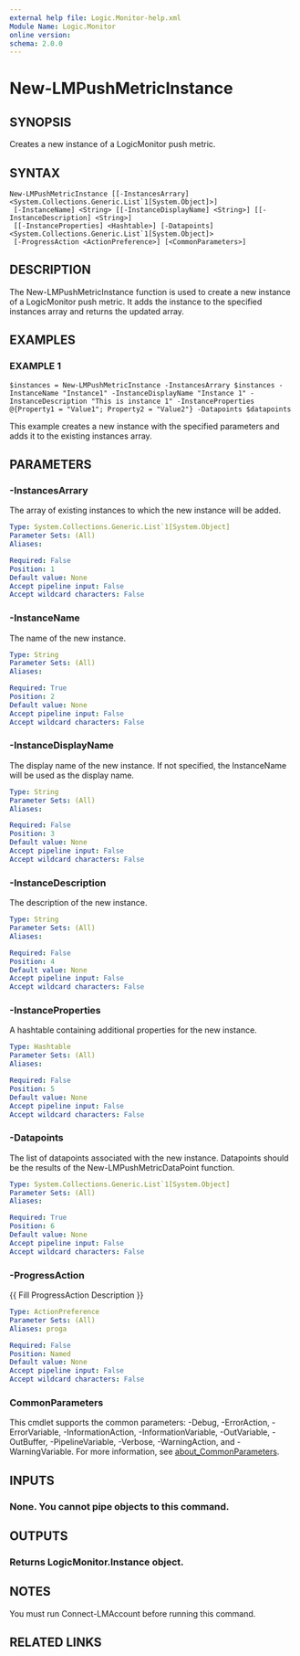 ```yaml
---
external help file: Logic.Monitor-help.xml
Module Name: Logic.Monitor
online version:
schema: 2.0.0
---
```


# New-LMPushMetricInstance

## SYNOPSIS
Creates a new instance of a LogicMonitor push metric.

## SYNTAX

```
New-LMPushMetricInstance [[-InstancesArrary] <System.Collections.Generic.List`1[System.Object]>]
 [-InstanceName] <String> [[-InstanceDisplayName] <String>] [[-InstanceDescription] <String>]
 [[-InstanceProperties] <Hashtable>] [-Datapoints] <System.Collections.Generic.List`1[System.Object]>
 [-ProgressAction <ActionPreference>] [<CommonParameters>]
```

## DESCRIPTION
The New-LMPushMetricInstance function is used to create a new instance of a LogicMonitor push metric.
It adds the instance to the specified instances array and returns the updated array.

## EXAMPLES

### EXAMPLE 1
```
$instances = New-LMPushMetricInstance -InstancesArrary $instances -InstanceName "Instance1" -InstanceDisplayName "Instance 1" -InstanceDescription "This is instance 1" -InstanceProperties @{Property1 = "Value1"; Property2 = "Value2"} -Datapoints $datapoints
```

This example creates a new instance with the specified parameters and adds it to the existing instances array.

## PARAMETERS

### -InstancesArrary
The array of existing instances to which the new instance will be added.

```yaml
Type: System.Collections.Generic.List`1[System.Object]
Parameter Sets: (All)
Aliases:

Required: False
Position: 1
Default value: None
Accept pipeline input: False
Accept wildcard characters: False
```

### -InstanceName
The name of the new instance.

```yaml
Type: String
Parameter Sets: (All)
Aliases:

Required: True
Position: 2
Default value: None
Accept pipeline input: False
Accept wildcard characters: False
```

### -InstanceDisplayName
The display name of the new instance.
If not specified, the InstanceName will be used as the display name.

```yaml
Type: String
Parameter Sets: (All)
Aliases:

Required: False
Position: 3
Default value: None
Accept pipeline input: False
Accept wildcard characters: False
```

### -InstanceDescription
The description of the new instance.

```yaml
Type: String
Parameter Sets: (All)
Aliases:

Required: False
Position: 4
Default value: None
Accept pipeline input: False
Accept wildcard characters: False
```

### -InstanceProperties
A hashtable containing additional properties for the new instance.

```yaml
Type: Hashtable
Parameter Sets: (All)
Aliases:

Required: False
Position: 5
Default value: None
Accept pipeline input: False
Accept wildcard characters: False
```

### -Datapoints
The list of datapoints associated with the new instance.
Datapoints should be the results of the New-LMPushMetricDataPoint function.

```yaml
Type: System.Collections.Generic.List`1[System.Object]
Parameter Sets: (All)
Aliases:

Required: True
Position: 6
Default value: None
Accept pipeline input: False
Accept wildcard characters: False
```

### -ProgressAction
{{ Fill ProgressAction Description }}

```yaml
Type: ActionPreference
Parameter Sets: (All)
Aliases: proga

Required: False
Position: Named
Default value: None
Accept pipeline input: False
Accept wildcard characters: False
```

### CommonParameters
This cmdlet supports the common parameters: -Debug, -ErrorAction, -ErrorVariable, -InformationAction, -InformationVariable, -OutVariable, -OutBuffer, -PipelineVariable, -Verbose, -WarningAction, and -WarningVariable. For more information, see [about_CommonParameters](http://go.microsoft.com/fwlink/?LinkID=113216).

## INPUTS

### None. You cannot pipe objects to this command.
## OUTPUTS

### Returns LogicMonitor.Instance object.
## NOTES
You must run Connect-LMAccount before running this command.

## RELATED LINKS

